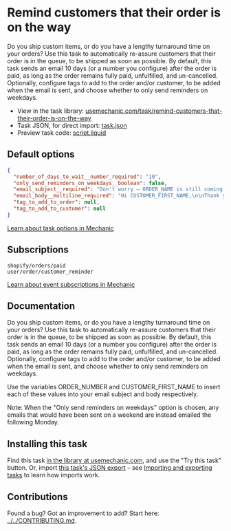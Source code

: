# Remind customers that their order is on the way

Do you ship custom items, or do you have a lengthy turnaround time on your orders? Use this task to automatically re-assure customers that their order is in the queue, to be shipped as soon as possible. By default, this task sends an email 10 days (or a number you configure) after the order is paid, as long as the order remains fully paid, unfulfilled, and un-cancelled. Optionally, configure tags to add to the order and/or customer, to be added when the email is sent, and choose whether to only send reminders on weekdays.

* View in the task library: [usemechanic.com/task/remind-customers-that-their-order-is-on-the-way](https://usemechanic.com/task/remind-customers-that-their-order-is-on-the-way)
* Task JSON, for direct import: [task.json](../../tasks/remind-customers-that-their-order-is-on-the-way.json)
* Preview task code: [script.liquid](./script.liquid)

## Default options

```json
{
  "number_of_days_to_wait__number_required": "10",
  "only_send_reminders_on_weekdays__boolean": false,
  "email_subject__required": "Don't worry – ORDER_NAME is still coming!",
  "email_body__multiline_required": "Hi CUSTOMER_FIRST_NAME,\n\nThank you for your order! We're writing to let you know that your order is still enqueued, and will be shipped to you as soon as it's ready. :)\n\nJust reply to this email if you have any questions.\n\nThanks,\n{{ shop.name }}",
  "tag_to_add_to_order": null,
  "tag_to_add_to_customer": null
}
```

[Learn about task options in Mechanic](https://docs.usemechanic.com/article/471-task-options)

## Subscriptions

```liquid
shopify/orders/paid
user/order/customer_reminder
```

[Learn about event subscriptions in Mechanic](https://docs.usemechanic.com/article/408-subscriptions)

## Documentation

Do you ship custom items, or do you have a lengthy turnaround time on your orders? Use this task to automatically re-assure customers that their order is in the queue, to be shipped as soon as possible. By default, this task sends an email 10 days (or a number you configure) after the order is paid, as long as the order remains fully paid, unfulfilled, and un-cancelled. Optionally, configure tags to add to the order and/or customer, to be added when the email is sent, and choose whether to only send reminders on weekdays.

Use the variables ORDER_NUMBER and CUSTOMER_FIRST_NAME to insert each of these values into your email subject and body respectively.

Note: When the "Only send reminders on weekdays" option is chosen, any emails that would have been sent on a weekend are instead emailed the following Monday.

## Installing this task

Find this task [in the library at usemechanic.com](https://usemechanic.com/task/remind-customers-that-their-order-is-on-the-way), and use the "Try this task" button. Or, import [this task's JSON export](../../tasks/remind-customers-that-their-order-is-on-the-way.json) – see [Importing and exporting tasks](https://docs.usemechanic.com/article/505-importing-and-exporting-tasks) to learn how imports work.

## Contributions

Found a bug? Got an improvement to add? Start here: [../../CONTRIBUTING.md](../../CONTRIBUTING.md).
